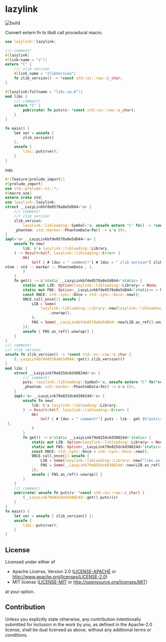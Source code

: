 # lazylink

![build](https://github.com/yskszk63/lazylink/workflows/build/badge.svg)

Convert extern fn to libdl call procedural macro.

```rust
use lazylink::lazylink;

/// comment!
#[lazylink]
#[link(name = "z")]
extern "C" {
    /// zlib version
    #[link_name = "zlibVersion"]
    fn zlib_version() -> *const std::os::raw::c_char;
}

#[lazylink(fullname = "libc.so.6")]
mod libc {
    /// comment!
    extern "C" {
        pub(crate) fn puts(v: *const std::os::raw::c_char);
    }
}

fn main() {
    let ver = unsafe {
        zlib_version()
    };
    unsafe {
        libc::puts(ver);
    }
}
```

into

```rust
#![feature(prelude_import)]
#[prelude_import]
use std::prelude::v1::*;
#[macro_use]
extern crate std;
use lazylink::lazylink;
struct __LazyLinkbfde0578a8e5d844<'a> {
    /// comment!
    /// zlib version
    zlib_version:
        lazylink::libloading::Symbol<'a, unsafe extern "C" fn() -> *const std::os::raw::c_char>,
    _phantom: std::marker::PhantomData<fn() -> &'a ()>,
}
impl<'a> __LazyLinkbfde0578a8e5d844<'a> {
    unsafe fn new(
        lib: &'a lazylink::libloading::Library,
    ) -> Result<Self, lazylink::libloading::Error> {
        Ok(
            Self { # [doc = " comment!"] # [doc = " zlib version"] zlib_version : lib . get (b"zlibVersion\x00") ? , _pha
ntom : std :: marker :: PhantomData , },
        )
    }
    fn get() -> &'static __LazyLinkbfde0578a8e5d844<'static> {
        static mut LIB: Option<lazylink::libloading::Library> = None;
        static mut FNS: Option<__LazyLinkbfde0578a8e5d844<'static>> = None;
        const ONCE: std::sync::Once = std::sync::Once::new();
        ONCE.call_once(|| unsafe {
            LIB = Some(
                lazylink::libloading::Library::new(lazylink::libloading::library_filename("z"))
                    .unwrap(),
            );
            FNS = Some(__LazyLinkbfde0578a8e5d844::new(LIB.as_ref().unwrap()).unwrap());
        });
        unsafe { FNS.as_ref().unwrap() }
    }
}
/// comment!
/// zlib version
unsafe fn zlib_version() -> *const std::os::raw::c_char {
    (__LazyLinkbfde0578a8e5d844::get().zlib_version)()
}
mod libc {
    struct __LazyLink79e825dc6d38824d<'a> {
        /// comment!
        puts: lazylink::libloading::Symbol<'a, unsafe extern "C" fn(*const std::os::raw::c_char)>,
        _phantom: std::marker::PhantomData<fn() -> &'a ()>,
    }
    impl<'a> __LazyLink79e825dc6d38824d<'a> {
        unsafe fn new(
            lib: &'a lazylink::libloading::Library,
        ) -> Result<Self, lazylink::libloading::Error> {
            Ok(
                Self { # [doc = " comment!"] puts : lib . get (b"puts\x00") ? , _phantom : std :: marker :: PhantomData ,
 },
            )
        }
        fn get() -> &'static __LazyLink79e825dc6d38824d<'static> {
            static mut LIB: Option<lazylink::libloading::Library> = None;
            static mut FNS: Option<__LazyLink79e825dc6d38824d<'static>> = None;
            const ONCE: std::sync::Once = std::sync::Once::new();
            ONCE.call_once(|| unsafe {
                LIB = Some(lazylink::libloading::Library::new("libc.so.6").unwrap());
                FNS = Some(__LazyLink79e825dc6d38824d::new(LIB.as_ref().unwrap()).unwrap());
            });
            unsafe { FNS.as_ref().unwrap() }
        }
    }
    /// comment!
    pub(crate) unsafe fn puts(v: *const std::os::raw::c_char) {
        (__LazyLink79e825dc6d38824d::get().puts)(v)
    }
}
fn main() {
    let ver = unsafe { zlib_version() };
    unsafe {
        libc::puts(ver);
    }
}
```

## License

Licensed under either of

 * Apache License, Version 2.0
   ([LICENSE-APACHE](LICENSE-APACHE) or http://www.apache.org/licenses/LICENSE-2.0)
 * MIT license
   ([LICENSE-MIT](LICENSE-MIT) or http://opensource.org/licenses/MIT)

at your option.

## Contribution

Unless you explicitly state otherwise, any contribution intentionally submitted
for inclusion in the work by you, as defined in the Apache-2.0 license, shall be
dual licensed as above, without any additional terms or conditions.
